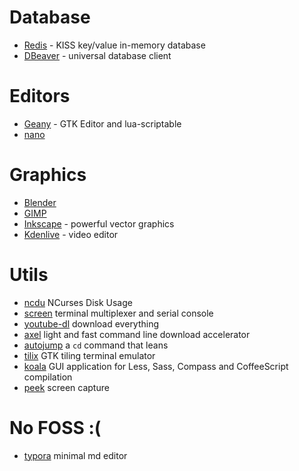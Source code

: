 # Database 

* [Redis](https://redis.io/) - KISS key/value in-memory database
* [DBeaver](http://dbeaver.jkiss.org/) - universal database client

# Editors

* [Geany](https://www.geany.org/) - GTK Editor and lua-scriptable
* [nano](https://www.nano-editor.org/) 

# Graphics

* [Blender](https://www.blender.org/) 
* [GIMP](https://www.gimp.org/downloads/) 
* [Inkscape](https://inkscape.org/en/) - powerful vector graphics
* [Kdenlive](https://kdenlive.org/) - video editor

# Utils

* [ncdu](https://dev.yorhel.nl/ncdu) NCurses Disk Usage
* [screen](https://www.gnu.org/software/screen/) terminal multiplexer and serial console 
* [youtube-dl](https://github.com/rg3/youtube-dl) download everything
* [axel](https://github.com/axel-download-accelerator/axel) light and fast command line download accelerator
* [autojump](https://github.com/wting/autojump) a `cd` command that leans
* [tilix](https://gnunn1.github.io/tilix-web/) GTK tiling terminal emulator
* [koala](https://github.com/oklai/koala/) GUI application for Less, Sass, Compass and CoffeeScript compilation
* [peek](https://github.com/phw/peek) screen capture


# No FOSS :(

* [typora](https://typora.io/) minimal md editor


